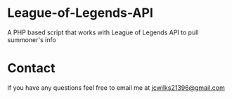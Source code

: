 # League-of-Legends-API
A PHP based script that works with League of Legends API to pull summoner's info

# Contact
If you have any questions feel free to email me at jcwilks21396@gmail.com
